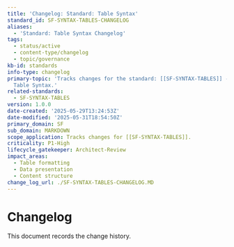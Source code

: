 ```yaml
---
title: 'Changelog: Standard: Table Syntax'
standard_id: SF-SYNTAX-TABLES-CHANGELOG
aliases:
  - 'Standard: Table Syntax Changelog'
tags:
  - status/active
  - content-type/changelog
  - topic/governance
kb-id: standards
info-type: changelog
primary-topic: 'Tracks changes for the standard: [[SF-SYNTAX-TABLES]] - Standard:
  Table Syntax.'
related-standards:
  - SF-SYNTAX-TABLES
version: 1.0.0
date-created: '2025-05-29T13:24:53Z'
date-modified: '2025-05-31T18:54:50Z'
primary_domain: SF
sub_domain: MARKDOWN
scope_application: Tracks changes for [[SF-SYNTAX-TABLES]].
criticality: P1-High
lifecycle_gatekeeper: Architect-Review
impact_areas:
  - Table formatting
  - Data presentation
  - Content structure
change_log_url: ./SF-SYNTAX-TABLES-CHANGELOG.MD
---
```


# Changelog

This document records the change history.
